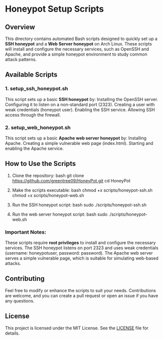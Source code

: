 # Honeypot Setup Scripts

## Overview

This directory contains automated Bash scripts designed to quickly set up a **SSH honeypot** and a **Web Server honeypot** on Arch Linux. These scripts will install and configure the necessary services, such as OpenSSH and Apache, and provide a simple honeypot environment to study common attack patterns.

## Available Scripts

### 1. **setup_ssh_honeypot.sh**
This script sets up a basic **SSH honeypot** by:
Installing the OpenSSH server.
Configuring it to listen on a non-standard port (2323).
Creating a user with weak credentials (honeypot user).
Enabling the SSH service.
Allowing SSH access through the firewall.

### 2. **setup_web_honeypot.sh**
This script sets up a basic **Apache web server honeypot** by:
Installing Apache.
Creating a simple vulnerable web page (index.html).
Starting and enabling the Apache service.

## How to Use the Scripts

1. Clone the repository:
   bash
    git clone https://github.com/greentree09/HoneyPot.git
    cd HoneyPot
   
2. Make the scripts executable:
   bash
    chmod +x scripts/honeypot-ssh.sh
    chmod +x scripts/honeypot-web.sh
   
3. Run the SSH honeypot script:
   bash
    sudo ./scripts/honeypot-ssh.sh
   
4. Run the web server honeypot script:
   bash
    sudo ./scripts/honeypot-web.sh
   
### Important Notes:
These scripts require **root privileges** to install and configure the necessary services.
The SSH honeypot listens on port 2323 and uses weak credentials (username: honeypotuser, password: password).
The Apache web server serves a simple vulnerable page, which is suitable for simulating web-based attacks.

## Contributing

Feel free to modify or enhance the scripts to suit your needs. Contributions are welcome, and you can create a pull request or open an issue if you have any questions.

## License

This project is licensed under the MIT License. See the [LICENSE](../../LICENSE) file for details.